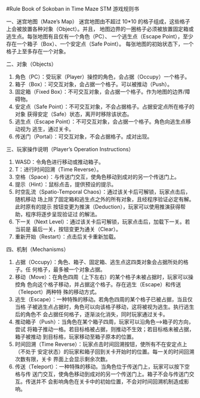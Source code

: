 #Rule Book of Sokoban in Time Maze
STM 游戏规则书

一、迷宫地图（Maze’s Map）
迷宫地图由不超过 10*10 的格子组成，这些格子上会被放置各种对象（Object）。并且，
地图边界的一圈格子必须被放置固定箱或逃生点。每张地图有且仅有一个角色（PC）、
一个逃生点（Escape Point），至少存在一个箱子（Box）、一个安定点（Safe Point）。
每张地图的初始状态下，一个格子上至多存在一个对象。

二、对象（Objects）
1. 角色（PC）：受玩家（Player）操控的角色，会占据（Occupy）一个格子。
2. 箱子（Box）：可交互对象，会占据一个格子。可以被推动（Push）。
3. 固定箱（Fixed Box）：不可交互对象，会占据一个格子。作为地图的边界/障碍物。
4. 安定点（Safe Point）：不可交互对象，不会占据格子。占据安定点所在格子的对象
获得安定（Safe）状态，离开时移除该状态。
5. 逃生点（Escape Point）：不可交互对象，会占据一个格子。角色向逃生点移动视为
逃生，通过关卡。
6. 传送门（Portal）：可交互对象，不会占据格子。成对出现。
   
三、玩家操作说明（Player’s Operation Instructions）
1. WASD：令角色进行移动或推动箱子。
2. T：进行时间回溯（Time Reverse）。
3. 空格（Space）：与传送门交互，使角色移动到成对的另一个传送门上。
4. 提示（Hint）：鼠标点击，提供预设的提示。
5. 时空乱流（Spatio-Temporal Chaos）：通过该关卡后可解锁，玩家点击后，随机移动
场上除了固定箱和逃生点之外的所有对象，且经程序验证必定有解。此时原有的提示
按钮变更为推演（Deduction），玩家可以使用推演获得帮助，程序将逐步呈现验证过
的解法。
6. 下一关（Next Level）：通过该关卡后可解锁，玩家点击后，加载下一关。若当前是
最后一关，按钮变更为通关（Clear）。
7. 重新开始（Restart）：点击后关卡重新加载。
   
四、机制（Mechanisms）
1. 占据（Occupy）：角色、箱子、固定箱、逃生点这四类对象会占据所处的格子。任
何格子，最多被一个对象占据。
2. 移动（Move）：在角色四周（上下左右）的某个格子未被占据时，玩家可以操控角
色向这个格子移动，并占据这个格子。存在逃生（Escape）和传送（Teleport）两种特
殊的移动方式。
3. 逃生（Escape）：一种特殊的移动。若角色四周的某个格子已被占据，当且仅当格
子被逃生点占据时，角色可以向该格子移动，这将被视为逃生。执行逃生后的角色不
会占据任何格子，逐渐淡化消失，同时玩家通过关卡。
4. 推动箱子（Push）：当角色在某个箱子四周，玩家可以沿角色-->箱子的方向，尝试
将箱子推动一格。若目标格被占据，则推动不生效；若目标格未被占据，箱子被推动
到目标格，玩家移动至箱子原本的位置。
5. 时间回溯（Time Reverse）：玩家点击时间回溯按钮，使所有不在安定点上（不处于
安定状态）的玩家和箱子回到关卡开始时的位置。每一关的时间回溯次数有限，关卡
界面上会显示剩余次数。
6. 传送（Teleport）：一种特殊的移动。当角色位于传送门上，玩家可以按下空格与传
送门交互，使角色移动到成对的另一个传送门上。箱子不会与传送门交互。传送并不
会影响角色在关卡中的初始位置，不会对时间回溯机制造成影响。
